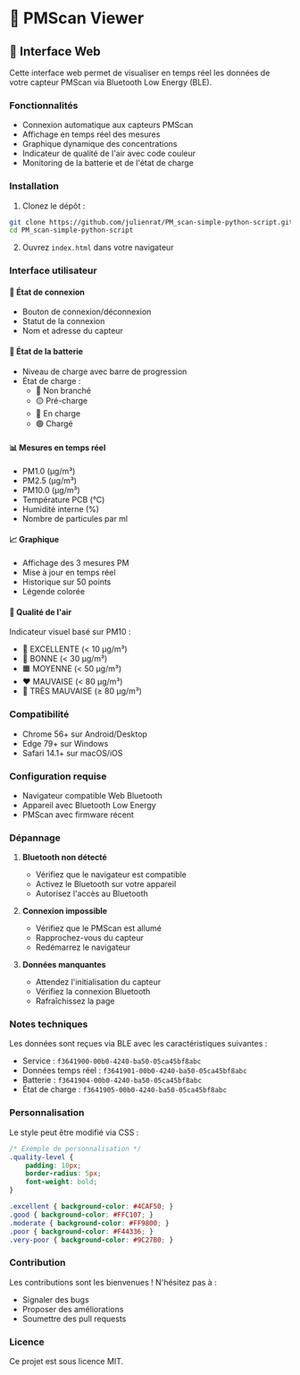 # 🌟 PMScan Viewer

## 📱 Interface Web

Cette interface web permet de visualiser en temps réel les données de votre capteur PMScan via Bluetooth Low Energy (BLE).

### Fonctionnalités

- Connexion automatique aux capteurs PMScan
- Affichage en temps réel des mesures
- Graphique dynamique des concentrations
- Indicateur de qualité de l'air avec code couleur
- Monitoring de la batterie et de l'état de charge

### Installation

1. Clonez le dépôt :
```bash
git clone https://github.com/julienrat/PM_scan-simple-python-script.git
cd PM_scan-simple-python-script
```

2. Ouvrez `index.html` dans votre navigateur

### Interface utilisateur

#### 🔌 État de connexion
- Bouton de connexion/déconnexion
- Statut de la connexion
- Nom et adresse du capteur

#### 🔋 État de la batterie
- Niveau de charge avec barre de progression
- État de charge :
  - 🔴 Non branché
  - 🟡 Pré-charge
  - 🔵 En charge
  - 🟢 Chargé

#### 📊 Mesures en temps réel
- PM1.0 (μg/m³)
- PM2.5 (μg/m³)
- PM10.0 (μg/m³)
- Température PCB (°C)
- Humidité interne (%)
- Nombre de particules par ml

#### 📈 Graphique
- Affichage des 3 mesures PM
- Mise à jour en temps réel
- Historique sur 50 points
- Légende colorée

#### 🌈 Qualité de l'air
Indicateur visuel basé sur PM10 :
- 💚 EXCELLENTE (< 10 μg/m³)
- 💛 BONNE (< 30 μg/m³)
- 🟧 MOYENNE (< 50 μg/m³)
- ❤️ MAUVAISE (< 80 μg/m³)
- 💜 TRÈS MAUVAISE (≥ 80 μg/m³)

### Compatibilité

- Chrome 56+ sur Android/Desktop
- Edge 79+ sur Windows
- Safari 14.1+ sur macOS/iOS

### Configuration requise

- Navigateur compatible Web Bluetooth
- Appareil avec Bluetooth Low Energy
- PMScan avec firmware récent

### Dépannage

1. **Bluetooth non détecté**
   - Vérifiez que le navigateur est compatible
   - Activez le Bluetooth sur votre appareil
   - Autorisez l'accès au Bluetooth

2. **Connexion impossible**
   - Vérifiez que le PMScan est allumé
   - Rapprochez-vous du capteur
   - Redémarrez le navigateur

3. **Données manquantes**
   - Attendez l'initialisation du capteur
   - Vérifiez la connexion Bluetooth
   - Rafraîchissez la page

### Notes techniques

Les données sont reçues via BLE avec les caractéristiques suivantes :

- Service : `f3641900-00b0-4240-ba50-05ca45bf8abc`
- Données temps réel : `f3641901-00b0-4240-ba50-05ca45bf8abc`
- Batterie : `f3641904-00b0-4240-ba50-05ca45bf8abc`
- État de charge : `f3641905-00b0-4240-ba50-05ca45bf8abc`

### Personnalisation

Le style peut être modifié via CSS :
```css
/* Exemple de personnalisation */
.quality-level {
    padding: 10px;
    border-radius: 5px;
    font-weight: bold;
}

.excellent { background-color: #4CAF50; }
.good { background-color: #FFC107; }
.moderate { background-color: #FF9800; }
.poor { background-color: #F44336; }
.very-poor { background-color: #9C27B0; }
```

### Contribution

Les contributions sont les bienvenues ! N'hésitez pas à :
- Signaler des bugs
- Proposer des améliorations
- Soumettre des pull requests

### Licence

Ce projet est sous licence MIT. 